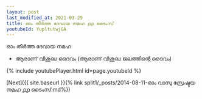 ```yaml
---
layout: post
last_modified_at: 2021-03-29
title: ഓം തീർത്ത ദേവായ നമഹ ൧൧ ടൈംസ്
youtubeId: YupltutwjGA
---
```

 
 
 ഓം തീർത്ത ദേവായ നമഹ 
 
 -  ആരാണ് വിശുദ്ധ ദൈവം (ആരാണ് വിശുദ്ധ ജലത്തിന്റെ ദൈവം) 
 
  
 
  
 
 
 
 
 
 


{% include youtubePlayer.html id=page.youtubeId %}
 
[Next]({{ site.baseurl }}{% link  split1/_posts/2014-08-11-ഓം വാസു സ്രേഷ്ടയ നമഹ ൧൧ ടൈംസ്.md%})
 
